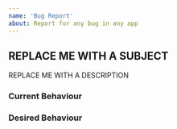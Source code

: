 ```yaml
---
name: 'Bug Report'
about: Report for any bug in any app
---
```


## REPLACE ME WITH A SUBJECT

REPLACE ME WITH A DESCRIPTION

### Current Behaviour

### Desired Behaviour
